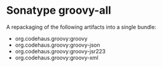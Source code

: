 <!--

    Copyright (c) 2020-present Sonatype, Inc. All rights reserved.

    This program is licensed to you under the Apache License Version 2.0,
    and you may not use this file except in compliance with the Apache License Version 2.0.
    You may obtain a copy of the Apache License Version 2.0 at http://www.apache.org/licenses/LICENSE-2.0.

    Unless required by applicable law or agreed to in writing,
    software distributed under the Apache License Version 2.0 is distributed on an
    "AS IS" BASIS, WITHOUT WARRANTIES OR CONDITIONS OF ANY KIND, either express or implied.
    See the Apache License Version 2.0 for the specific language governing permissions and limitations there under.

-->
# Sonatype groovy-all

A repackaging of the following artifacts into a single bundle:
* org.codehaus.groovy:groovy
* org.codehaus.groovy:groovy-json
* org.codehaus.groovy:groovy-jsr223
* org.codehaus.groovy:groovy-xml
